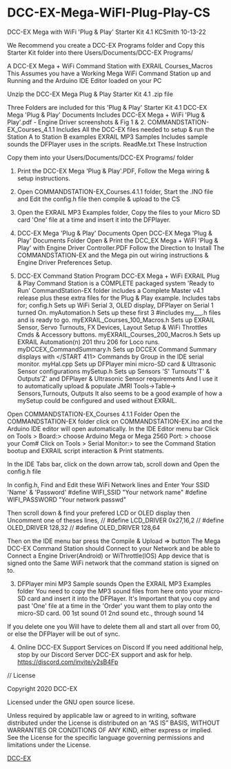 # DCC-EX-Mega-WiFI-Plug-Play-CS
DCC-EX Mega with WiFi 'Plug & Play' Starter Kit 4.1							 KCSmith 10-13-22

We Recommend you create a DCC-EX Programs folder and Copy this Starter Kit folder into there
Users/Documents/DCC-EX Programs/ 

A DCC-EX Mega + WiFi Command Station with EXRAIL Courses_Macros 
This Assumes you have a Working Mega WiFi Command Station up and Running
and the Arduino IDE Editor loaded on your PC

Unzip the  DCC-EX Mega Plug & Play Starter Kit 4.1 .zip file

Three Folders are included for this 'Plug & Play' Starter Kit 4.1
 DCC-EX Mega 'Plug & Play' Documents     Includes DCC-EX Mega + WiFi 'Plug & Play'.pdf - Engine Driver screenshots & Fig 1 & 2. 
 COMMANDSTATION-EX_Courses_4.1.1         Includes All the DCC-EX files needed to setup & run the Station A to Station B examples
 EXRAIL MP3 Samples                      Includes sample sounds the DFPlayer uses in the scripts.
 ReadMe.txt                              These Instruction

Copy them into your Users/Documents/DCC-EX Programs/ folder
 1) Print the DCC-EX Mega 'Plug & Play'.PDF, Follow the Mega wiring & setup instructions.
 2) Open COMMANDSTATION-EX_Courses.4.1.1 folder, Start the .INO file and Edit the config.h file then compile & upload to the CS
 3) Open the EXRAIL MP3 Examples folder, Copy the files to your Micro SD card 'One' file at a time and insert it into the DFPlayer.

1) DCC-EX Mega 'Plug & Play' Documents
   Open DCC-EX Mega 'Plug & Play' Documents Folder
   Open & Print the DCC_EX Mega + WiFI 'Plug & Play' with Engine Driver Controller.PDF
   Follow the Direction to Install The COMMANDSTATION-EX and the Mega pin out wiring instructions & Engine Driver Preferences Setup.

2) DCC-EX Command Station Program
   DCC-EX Mega + WiFi EXRAIL Plug & Play Command Station is a COMPLETE packaged system 'Ready to Run'
   CommandStation-EX folder includes a Complete Master v4.1 release plus these extra files for the Plug & Play example.
   Includes tabs for;
    config.h				  Sets up WiFi Serial 3, OLED display, DFPlayer on Serial 1 turned On.
    myAutomation.h                        Sets up these first 3 #includes my___.h files and is ready to go.
    myEXRAIL_Courses_100_Macros.h         Sets up EXRAIL Sensor, Servo Turnouts, FX Devices, Layout Setup & WiFi Throttles Cmds & Accessory buttons.
    myEXRAIL_Courses_200_Macros.h         Sets up EXRAIL Automation(n) 201 thru 206 for Loco runs.
    myDCCEX_CommandSummary.h              Sets up DCCEX Command Summary displays with </START 411> Commands by Group in the IDE serial monitor.
    myHal.cpp				  Sets up DFPlayer mini micro-SD card & Ultrasonic Sensor configurations
    mySetup.h				  Sets up Sensors 'S' Turnouts'T' & Outputs'Z' and DFPlayer & Ultrasonic Sensor requirements
                                           And I use it to automatically upload & populate JMRI Tools->Table-> Sensors,Turnouts, Outputs
                                           It also seems to be a good example of how a mySetup could be configured and used without EXRAIL.

Open COMMANDSTATION-EX_Courses 4.1.1 Folder
 Open the COMMANDSTATION-EX folder
 click on COMMANDSTATION-EX.ino and the Arduino IDE editor will open automatically.
In the IDE Editor menu bar 
 Click on Tools >
           Board:> choose Arduino Mega or Mega 2560
           Port: > choose your Com#
 Click on Tools >
           Serial Monitor:> to see the Command Station bootup and EXRAIL script interaction & Print statments.

In the IDE Tabs bar, click on the down arrow tab, scroll down and Open the config.h file

In config.h, Find and Edit these WiFi Network lines and Enter Your SSID 'Name'  & 'Password'
#define WIFI_SSID "Your network name"
#define WIFI_PASSWORD "Your network passwd" 

Then scroll down & find your prefered LCD or OLED display then Uncomment one of theses lines,
// #define LCD_DRIVER  0x27,16,2
// #define OLED_DRIVER 128,32
// #define OLED_DRIVER 128,64

Then on the IDE menu bar press the Compile & Upload => button 
The Mega DCC-EX Command Station should Connect to your Network and be able to Connect a Engine Driver(Android) or WiThrottle(IOS) App device
  that is signed onto the Same WiFi network that the command station is signed on to.

3) DFPlayer mini MP3 Sample sounds
   Open the EXRAIL MP3 Examples folder
	You need to copy the MP3 sound files from here onto your micro-SD card and insert it into the DFPlayer.
	It's Important that you copy and past 'One' file at a time in the 'Order' you want them to play onto the micro-SD card.
	 00         1st sound
	 01         2nd sound
	etc., through sound 14

If you delete one you Will have to delete them all and start all over from 00, or else the DFPlayer will be out of sync.

4) Online DCC-EX Support Services on Discord
   If you need additional help, stop by our Discord Server DCC-EX support and ask for help. https://discord.com/invite/y2sB4Fp 


// License

Copyright 2020 DCC-EX

Licensed under the GNU open source licese.

Unless required by applicable law or agreed to in writing, software distributed
under the License is distributed on an “AS IS” BASIS, WITHOUT WARRANTIES OR
CONDITIONS OF ANY KIND, either express or implied. See the License for the
specific language governing permissions and limitations under the License.

[DCC-EX](https://dcc-ex.com)
